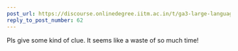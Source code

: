 ```yaml
---
post_url: https://discourse.onlinedegree.iitm.ac.in/t/ga3-large-language-models-discussion-thread-tds-jan-2025/163247/65
reply_to_post_number: 62
---
```

Pls give some kind of clue. It seems like a waste of so much time!